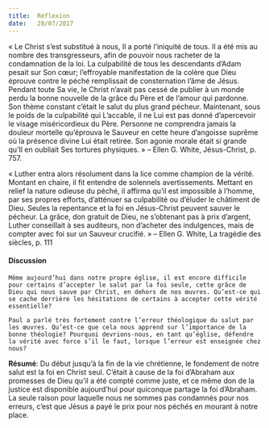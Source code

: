 ```yaml
---
title:  Réflexion
date:   28/07/2017
---
```


« Le Christ s’est substitué à nous, Il a porté l’iniquité de tous. Il a été mis au nombre des transgresseurs, afin de pouvoir nous racheter de la condamnation de la loi. La culpabilité de tous les descendants d’Adam pesait sur Son cœur; l’effroyable manifestation de la colère que Dieu éprouve contre le péché remplissait de consternation l’âme de Jésus. Pendant toute Sa vie, le Christ n’avait pas cessé de publier à un monde perdu la bonne nouvelle de la grâce du Père et de l’amour qui pardonne. Son thème constant c’était le salut du plus grand pécheur. Maintenant, sous le poids de la culpabilité qui L’accable, il ne Lui est pas donné d’apercevoir le visage miséricordieux du Père. Personne ne comprendra jamais la douleur mortelle qu’éprouva le Sauveur en cette heure d’angoisse suprême où la présence divine Lui était retirée. Son agonie morale était si grande qu’Il en oubliait Ses tortures physiques. » – Ellen G. White, Jésus-Christ, p. 757.

« Luther entra alors résolument dans la lice comme champion de la vérité. Montant en chaire, il fit entendre de solennels avertissements. Mettant en relief la nature odieuse du péché, il affirma qu’il est impossible à l’homme, par ses propres efforts, d’atténuer sa culpabilité ou d’éluder le châtiment de Dieu. Seules la repentance et la foi en Jésus-Christ peuvent sauver le pécheur. La grâce, don gratuit de Dieu, ne s’obtenant pas à prix d’argent, Luther conseillait à ses auditeurs, non d’acheter des indulgences, mais de compter avec foi sur un Sauveur crucifié. » – Ellen G. White, La tragédie des siècles, p. 111

#### Discussion

`Même aujourd’hui dans notre propre église, il est encore difficile pour certains d’accepter le salut par la foi seule, cette grâce de Dieu qui nous sauve par Christ, en dehors de nos œuvres. Qu’est-ce qui se cache derrière les hésitations de certains à accepter cette vérité essentielle?`

`Paul a parlé très fortement contre l’erreur théologique du salut par les œuvres. Qu’est-ce que cela nous apprend sur l’importance de la bonne théologie? Pourquoi devrions-nous, en tant qu’église, défendre la vérité avec force s’il le faut, lorsque l’erreur est enseignée chez nous?`

**Résumé**: Du début jusqu’à la fin de la vie chrétienne, le fondement de notre salut est la foi en Christ seul. C’était à cause de la foi d’Abraham aux promesses de Dieu qu’il a été compté comme juste, et ce même don de la justice est disponible aujourd’hui pour quiconque partage la foi d’Abraham. La seule raison pour laquelle nous ne sommes pas condamnés pour nos erreurs, c’est que Jésus a payé le prix pour nos péchés en mourant à notre place.
